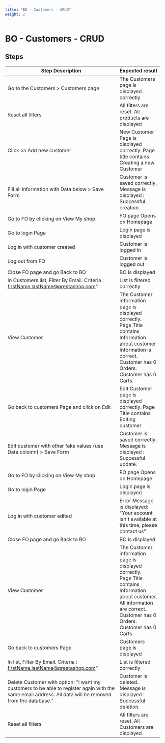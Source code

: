 ```yaml
---
title: "BO - Customers - CRUD"
weight: 2
---
```


# BO - Customers - CRUD
## Steps
| Step Description | Expected result |
| ----- | ----- |
| Go to the Customers > Customers page | The Customers page is displayed correctly |
| Reset all filters | All filters are reset. All products are displayed |
| Click on Add new customer | New Customer Page is displayed correctly. Page title contains Creating a new Customer |
| Fill all information with Data below > Save Form | Customer is saved correctly. Message is displayed : Successful creation. |
| Go to FO by clicking on View My shop | FO page Opens on Homepage |
| Go to login Page | Login page is displayed |
| Log in with customer created | Customer is logged in |
| Log out from FO | Customer is logged out |
| Close FO page and go Back to BO | BO is displayed |
| In Customers list, Filter By Email. Criteria : firstName.lastName@prestashop.com" | List is filtered correctly |
| View Customer | The Customer information page is displayed correctly.<br>Page Title contains Information about customer<br>Information is correct.<br>Customer has 0 Orders.<br>Customer has 0 Carts. |
| Go back to customers Page and click on Edit | Edit Customer page is displayed correctly. Page Title contains Editing customer |
| Edit customer with other fake values (use Data colomn) > Save Form | Customer is saved correctly. Message is displayed : Successful update. |
| Go to FO by clicking on View My shop | FO page Opens on Homepage |
| Go to login Page | Login page is displayed |
| Log in with customer edited | Error Message is displayed: "Your account isn't available at this time, please contact us" |
| Close FO page and go Back to BO | BO is displayed |
| View Customer | The Customer information page is displayed correctly.<br>Page Title contains Information about customer.<br>All information are correct.<br>Customer has 0 Orders.<br>Customer has 0 Carts. |
| Go back to customers Page | Customers page is displayed |
| In list, Filter By Email. Criteria : firstName.lastName@prestashop.com" | List is filtered correctly |
| Delete Customer with option: "I want my customers to be able to register again with the same email address. All data will be removed from the database." | Customer is deleted.<br>Message is displayed : Successful deletion. |
| Reset all filters | All filters are reset. All Customers are displayed |
